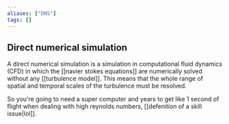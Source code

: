 ```yaml
---
aliases: ["DNS"]
tags: []
---
```


## Direct numerical simulation
A direct numerical simulation is a simulation in computational fluid dynamics (CFD) in which the [[navier stokes equations]] are numerically solved without any [[turbulence model]]. This means that the whole range of spatial and temporal scales of the turbulence must be resolved.

So you're going to need a super computer and years to get like 1 second of flight when dealing with high reynolds numbers, [[defenition of a skill issue|lol]].